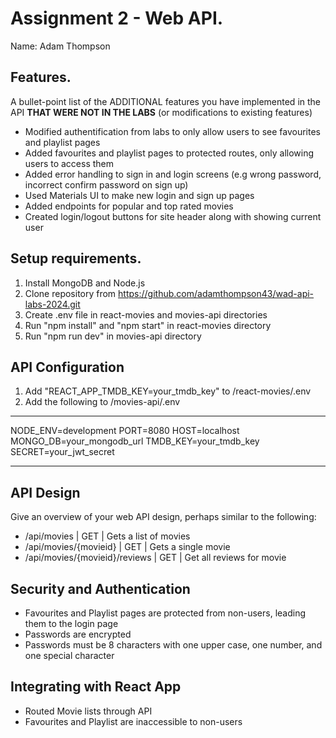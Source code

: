 # Assignment 2 - Web API.

Name: Adam Thompson

## Features.

A bullet-point list of the ADDITIONAL features you have implemented in the API **THAT WERE NOT IN THE LABS** (or modifications to existing features)
 
 + Modified authentification from labs to only allow users to see favourites and playlist pages 
 + Added favourites and playlist pages to protected routes, only allowing users to access them
 + Added error handling to sign in and login screens (e.g wrong password, incorrect confirm password on sign up) 
 + Used Materials UI to make new login and sign up pages
 + Added endpoints for popular and top rated movies
 + Created login/logout buttons for site header along with showing current user

## Setup requirements.

1. Install MongoDB and Node.js
2. Clone repository from https://github.com/adamthompson43/wad-api-labs-2024.git
3. Create .env file in react-movies and movies-api directories
4. Run "npm install" and "npm start" in react-movies directory
5. Run "npm run dev" in movies-api directory

## API Configuration

1. Add "REACT_APP_TMDB_KEY=your_tmdb_key" to /react-movies/.env
2. Add the following to /movies-api/.env

______________________
NODE_ENV=development
PORT=8080
HOST=localhost
MONGO_DB=your_mongodb_url
TMDB_KEY=your_tmdb_key
SECRET=your_jwt_secret
______________________

## API Design
Give an overview of your web API design, perhaps similar to the following: 

- /api/movies | GET | Gets a list of movies 
- /api/movies/{movieid} | GET | Gets a single movie 
- /api/movies/{movieid}/reviews | GET | Get all reviews for movie 

## Security and Authentication

+ Favourites and Playlist pages are protected from non-users, leading them to the login page
+ Passwords are encrypted 
+ Passwords must be 8 characters with one upper case, one number, and one special character

## Integrating with React App

+ Routed Movie lists through API 
+ Favourites and Playlist are inaccessible to non-users


